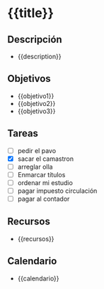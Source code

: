 # {{title}}
## Descripción
* {{description}}
## Objetivos
* {{objetivo1}}
* {{objetivo2}}
* {{objetivo3}}
## Tareas
* [ ] pedir el pavo 
* [x] sacar el camastron
* [ ] arreglar olla
* [ ] Enmarcar títulos
* [ ] ordenar mi estudio
* [ ] pagar impuesto circulación
* [ ] pagar al contador 
## Recursos
* {{recursos}}
## Calendario
* {{calendario}}
